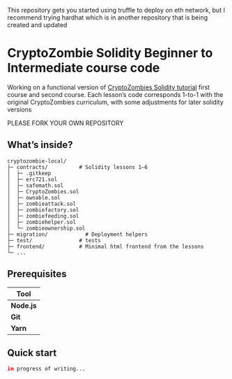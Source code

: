 This repository gets you started using truffle to deploy on eth network, but I recommend trying hardhat which is in another repository that is being created and updated

# CryptoZombie Solidity Beginner to Intermediate course code

Working on a functional version of [CryptoZombies Solidity tutorial](https://cryptozombies.io/) first course and second course. Each lesson’s code corresponds 1-to-1 with the original CryptoZombies curriculum, with some adjustments for later solidity versions

PLEASE FORK YOUR OWN REPOSITORY

## What’s inside?

```
cryptozombie-local/
├─ contracts/          # Solidity lessons 1–6
│  ├─ .gitkeep
│  ├─ erc721.sol
│  ├─ safemath.sol
│  ├─ CryptoZombies.sol
│  ├─ ownable.sol
│  ├─ zombieattack.sol
│  ├─ zombiefactory.sol
│  ├─ zombiefeeding.sol
│  ├─ zombiehelper.sol
│  └─ zombieownership.sol
├─ migration/            # Deployment helpers
├─ test/               # tests
├─ frontend/           # Minimal html frontend from the lessons
└─ ...
```

## Prerequisites

| Tool |
|------|
| **Node.js** |
| **Git** |
| **Yarn** |

## Quick start

```bash
in progress of writing...
````
